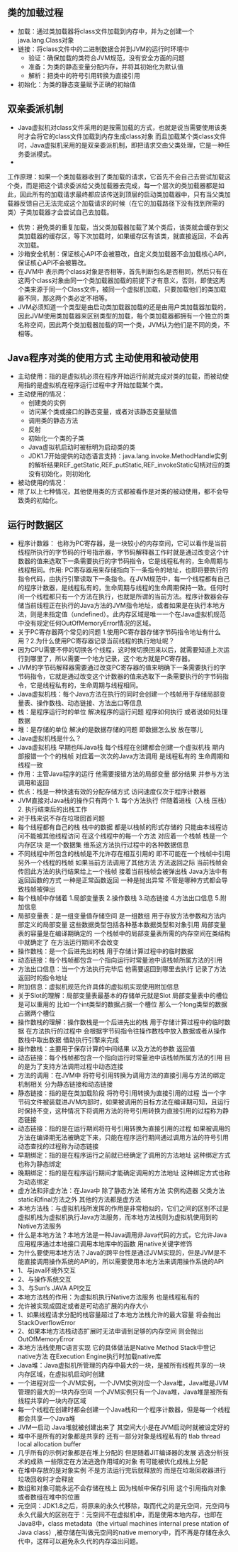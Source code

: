 ## 类的加载过程

- 加载：通过类加载器将class文件加载到内存中，并为之创建一个java.lang.Class对象
- 链接：将class文件中的二进制数据合并到JVM的运行时环境中
    - 验证：确保加载的类符合JVM规范，没有安全方面的问题
    - 准备：为类的静态变量分配内存，并将其初始化为默认值
    - 解析：把类中的符号引用转换为直接引用
- 初始化：为类的静态变量赋予正确的初始值

## 双亲委派机制

- Java虚拟机对class文件采用的是按需加载的方式，也就是说当需要使用该类时才会将它的class文件加载到内存生成class对象
  而且加载某个类class文件时，Java虚拟机采用的是双亲委派机制，即把请求交由父类处理，它是一种任务委派模式。
-

工作原理：如果一个类加载器收到了类加载的请求，它首先不会自己去尝试加载这个类，而是把这个请求委派给父类加载器去完成，每一个层次的类加载器都是如此，因此所有的加载请求最终都应该传送到顶层的启动类加载器中，只有当父类加载器反馈自己无法完成这个加载请求的时候（在它的加载路径下没有找到所需的类）子类加载器才会尝试自己去加载。

- 优势：避免类的重复加载，当父类加载器加载了某个类后，该类就会缓存到父类加载器的缓存区，等下次加载时，如果缓存区有该类，就直接返回，不会再次加载。
- 沙箱安全机制：保证核心API不会被篡改，自定义类加载器不会加载核心API，保证核心API不会被篡改。
- 在JVM中
  表示两个class对象是否相等，首先判断包名是否相同，然后只有在这两个class对象由同一个类加载器加载的前提下才有意义，否则，即使这两个类来源于同一个Class文件，被同一个虚拟机加载，只要加载他们的类加载器不同，那这两个类必定不相等。
- JVM必须知道一个类型是由启动类加载器加载的还是由用户类加载器加载的，因此JVM使用类加载器来区别类型的加载，每个类加载器都拥有一个独立的类名称空间，因此两个类加载器加载的同一个类，JVM认为他们是不同的类，不相等。

## Java程序对类的使用方式 主动使用和被动使用

- 主动使用：指的是虚拟机必须在程序开始运行前就完成对类的加载，而被动使用指的是虚拟机在程序运行过程中才开始加载某个类。
- 主动使用的情况：
    - 创建类的实例
    - 访问某个类或接口的静态变量，或者对该静态变量赋值
    - 调用类的静态方法
    - 反射
    - 初始化一个类的子类
    - Java虚拟机启动时被标明为启动类的类
    - JDK1.7开始提供的动态语言支持：java.lang.invoke.MethodHandle实例的解析结果REF_getStatic,REF_putStatic,REF_invokeStatic句柄对应的类没有初始化，则初始化
- 被动使用的情况：
- 除了以上七种情况，其他使用类的方式都被看作是对类的被动使用，都不会导致类的初始化。

## 运行时数据区

- 程序计数器：
  也称为PC寄存器，是一块较小的内存空间，它可以看作是当前线程所执行的字节码的行号指示器，字节码解释器工作时就是通过改变这个计数器的值来选取下一条需要执行的字节码指令，它是线程私有的，生命周期与线程相同。作用:
  PC寄存器用来存储指向下一条指令的地址，也即将要执行的指令代码，由执行引擎读取下一条指令。在JVM规范中，每一个线程都有自己的程序计数器，是线程私有的，生命周期与线程的生命周期保持一致。任何时间一个线程都只有一个方法在执行，也就是所谓的当前方法。程序计数器会存储当前线程正在执行的Java方法的JVM指令地址，或者如果是在执行本地方法，则是未指定值（undefined）。此内存区域是唯一一个在Java虚拟机规范中没有规定任何OutOfMemoryError情况的区域。
- 关于PC寄存器两个常见的问题 1.使用PC寄存器存储字节码指令地址有什么用？2.为什么使用PC寄存器记录当前线程的执行地址呢？
- 因为CPU需要不停的切换各个线程，这时候切换回来以后，就需要知道上次运行到哪里了，所以需要一个地方记录，这个地方就是PC寄存器。
- JVM的字节码解释器需要通过改变PC寄存器的值来明确下一条需要执行的字节码指令，它就是通过改变这个计数器的值来选取下一条需要执行的字节码指令，它是线程私有的，生命周期与线程相同。
- Java虚拟机栈：每个Java方法在执行的同时会创建一个栈帧用于存储局部变量表、操作数栈、动态链接、方法出口等信息
- 栈：是程序运行时的单位 解决程序的运行问题 程序如何执行 或者说如何处理数据
- 堆：是存储的单位 解决的是数据存储的问题 即数据怎么放 放在哪儿
- Java虚拟机栈是什么？
- Java虚拟机栈 早期也叫Java栈 每个线程在创建都会创建一个虚拟机栈 期内部报错一个个的栈帧 对应着一次次的Java方法调用
  是线程私有的 生命周期和线程一致
- 作用：主管Java程序的运行 他需要报错方法的局部变量 部分结果 并参与方法调用和返回
- 优点：栈是一种快速有效的分配存储方式 访问速度仅次于程序计数器
- JVM直接对Java栈的操作只有两个 1. 每个方法执行 伴随着进栈（入栈 压栈） 2. 执行结束后的出栈工作
- 对于栈来说不存在垃圾回首问题
- 每个线程都有自己的栈 栈中的数据 都是以栈帧的形式存储的 只能由本线程访问不能被其他线程访问 在这个线程中的每一个方法
  对应着一个栈帧 栈是一个内存区块 是一个数据集 维系这方法执行过程中的各种数据信息
- 不同线程中所包含的栈帧是不允许存在相互引用的 即不可能在一个栈帧中引用另外一个线程的栈帧 如果当前方法调用了其他方法
  方法返回之际 当前栈帧会传回此方法的执行结果给上一个栈帧 接着当前栈帧会被弹出栈 Java方法中有返回函数的方式 一种是正常函数返回
  一种是抛出异常 不管是哪种方式都会导致栈帧被弹出
- 每个栈帧中存储着 1.局部变量表 2.操作数栈 3.动态链接 4.方法出口信息 5.附加信息
- 局部变量表：是一组变量值存储空间 是一组数组 用于存放方法参数和方法内部定义的局部变量 这些数据类型包括各种基本数据类型和对象引用
  局部变量表的容量是在编译期确定的
  一个栈帧中的局部变量表所需的内存空间在类结构中就确定了 在方法运行期间不会改变
- 操作数栈：是一个后进先出的栈 用于存储计算过程中的临时数据
- 动态链接：每个栈帧都包含一个指向运行时常量池中该栈帧所属方法的引用
- 方法出口信息：当一个方法执行完毕后 他需要返回到哪里去执行 记录了方法返回时的指令地址
- 附加信息：虚拟机规范允许具体的虚拟机实现使用附加信息
- 关于Slot的理解：局部变量表最基本的存储单元就是Slot 局部变量表中的槽位是可以重用的 比如一个int类型的数据占据一个槽位
  那么一个long类型的数据占据两个槽位
- 操作数栈的理解：操作数栈是一个后进先出的栈 用于存储计算过程中的临时数据 在方法执行的过程中
  会根据字节码指令往操作数栈中放入数据或者从操作数栈中取出数据 借助执行引擎来完成
- 操作数栈：主要用于保存计算的中间结果 以及方法的参数 返回值
- 动态链接：每个栈帧都包含一个指向运行时常量池中该栈帧所属方法的引用 目的是为了支持方法调用过程中动态连接
- 方法的调用：在JVM中 将符号引用转换为调用方法的直接引用与方法的绑定机制相关 分为静态链接和动态链接
- 静态链接：指的是在类加载阶段 将符号引用转换为直接引用的过程
  当一个字节码文件被装载进JVM内部时，如果被调用的目标方法在编译期可知，且运行时保持不变，这种情况下将调用方法的符号引用转换为直接引用的过程称为静态链接
- 动态链接：指的是在运行期间将符号引用转换为直接引用的过程 如果被调用的方法在编译期无法被确定下来，只能在程序运行期间通过调用方法的符号引用动态查找的过程称为动态链接
- 早期绑定：指的是在程序运行之前就已经确定了调用的方法地址 这种绑定方式也称为静态绑定
- 晚期绑定：指的是在程序运行期间才能确定调用的方法地址 这种绑定方式也称为动态绑定
- 虚方法和非虚方法：在Java中 除了静态方法 稀有方法 实例构造器 父类方法 static和final方法之外 其他的方法都是虚方法
- 本地方法栈：与虚拟机栈所发挥的作用是非常相似的，它们之间的区别不过是虚拟机栈为虚拟机执行Java方法服务，而本地方法栈则为虚拟机使用到的Native方法服务
- 什么是本地方法？本地方法是一种Java调用非Java代码的方式，它允许Java应用程序通过本地接口调用本地库中的函数 用native关键字修饰
- 为什么要使用本地方法？Java的跨平台性是通过JVM实现的，但是JVM是不能直接调用操作系统的API的，所以需要使用本地方法来调用操作系统的API
- 1、与java环境外交互
- 2、与操作系统交互
- 3、与Sun‘s JAVA API交互
- 本地方法栈的作用：为虚拟机执行Native方法服务 也是线程私有的
- 允许被实现成固定或者是可动态扩展的内存大小
- 1、如果线程请求分配的栈容量超过了本地方法栈允许的最大容量 将会抛出StackOverflowError
- 2、如果本地方法栈动态扩展时无法申请到足够的内存空间 则会抛出OutOfMemoryError
- 本地方法栈使用C语言实现 它的具体做法是Native Method Stack中登记native方法 在Execution Engine执行时加载native库
- Java堆：Java虚拟机所管理的内存中最大的一块，是被所有线程共享的一块内存区域，在虚拟机启动时创建
- 一个进程对应一个JVM实例，一个JVM实例对应一个Java堆，Java堆是JVM管理的最大的一块内存空间
  一个JVM实例只有一个Java堆，Java堆是被所有线程共享的一块内存区域
- 每一个线程在创建时都会创建一个Java栈和一个程序计数器，但是每一个线程都会共享一个Java堆
- JVM一启动 Java堆就被创建出来了 其空间大小是在JVM启动时就被设定好的
- 堆中不是所有的对象都是共享的 还有一部分对象是线程私有的 tlab thread local allocation buffer
- 几乎所有的示例对象都是在堆上分配的 但是随着JIT编译器的发展 逃逸分析技术的成熟 一些限定在方法逃逸作用域的对象 有可能被优化成栈上分配
- 在堆中存放的是对象实例 不是方法运行完后就释放的 而是在垃圾回收器进行垃圾回收时才会释放
- 数组和对象可能永远不会存储在栈上 因为栈帧中保存引用 这个引用指向对象或者数组在堆中的位置
- 元空间：JDK1.8之后，将原来的永久代移除，取而代之的是元空间，元空间与永久代最大的区别在于：元空间不在虚拟机中，而是使用本地内存，也即在Java8中，class
  metadata（the virtual machines internal prese ntation of Java class）,被存储在叫做元空间的native
  memory中，而不再是存储在永久代中，这样可以避免永久代的内存溢出问题。

